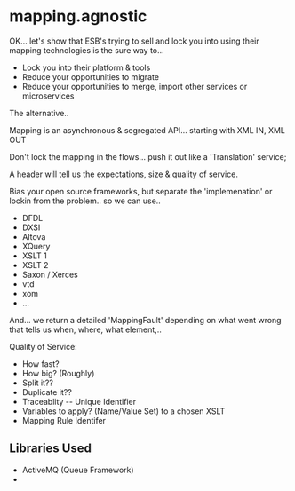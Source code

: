 # mapping.agnostic

OK... let's show that ESB's trying to sell and lock you into using their mapping technologies is the sure way to...

* Lock you into their platform & tools
* Reduce your opportunities to migrate
* Reduce your opportunities to merge, import other services or microservices

The alternative..

Mapping is an asynchronous & segregated API... starting with XML IN, XML OUT

Don't lock the mapping in the flows... push it out like a 'Translation' service;

A header will tell us the expectations, size & quality of service.

Bias your open source frameworks, but separate the 'implemenation' or lockin from the problem.. so we can use..

* DFDL
* DXSI
* Altova
* XQuery
* XSLT 1
* XSLT 2
* Saxon / Xerces
* vtd
* xom
* ...

And... we return a detailed 'MappingFault' depending on what went wrong that tells us when, where, what element,..

Quality of Service:
* How fast?
* How big? (Roughly)
* Split it??
* Duplicate it??
* Traceablity -- Unique Identifier
* Variables to apply? (Name/Value Set) to a chosen XSLT
* Mapping Rule Identifer


## Libraries Used
* ActiveMQ (Queue Framework)
* 
